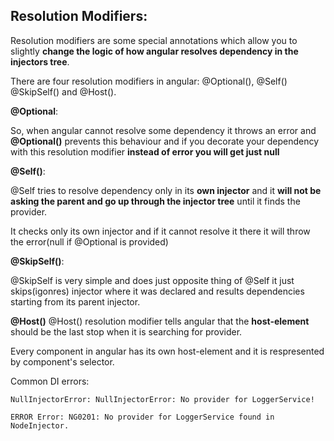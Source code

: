 ## Resolution Modifiers:

Resolution modifiers are some special annotations which allow you to slightly **change the logic of how angular resolves dependency in the injectors tree**.

There are four resolution modifiers in angular: @Optional(), @Self() @SkipSelf() and @Host().

**@Optional**:

So, when angular cannot resolve some dependency it throws an error and **@Optional()** prevents this behaviour and if you decorate your dependency with this resolution modifier **instead of error you will get just null**

**@Self()**:

@Self tries to resolve dependency only in its **own injector** and it **will not be asking the parent and go up through the injector tree** until it finds the provider.

It checks only its own injector and if it cannot resolve it there it will throw the error(null if @Optional is provided)

**@SkipSelf()**:

@SkipSelf is very simple and does just opposite thing of @Self it just skips(igonres) injector where it was declared and results dependencies starting from its parent injector.

**@Host()**
@Host() resolution modifier tells angular that the **host-element** should be the last stop when it is searching for provider.

Every component in angular has its own host-element and it is respresented by component's selector.

Common DI errors:

```
NullInjectorError: NullInjectorError: No provider for LoggerService!
```

```
ERROR Error: NG0201: No provider for LoggerService found in NodeInjector.
```
